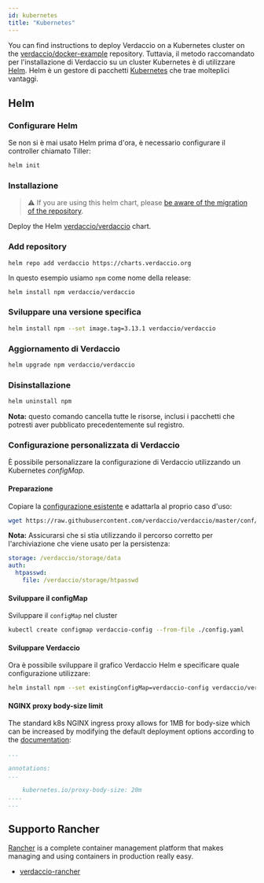 ```yaml
---
id: kubernetes
title: "Kubernetes"
---
```


 You can find instructions to deploy Verdaccio on a Kubernetes cluster on the [verdaccio/docker-example](https://github.com/verdaccio/verdaccio/tree/5.x/docker-examples/kubernetes-example) repository. Tuttavia, il metodo raccomandato per l'installazione di Verdaccio su un cluster Kubernetes è di utilizzare [Helm](https://helm.sh). Helm è un gestore di pacchetti [Kubernetes](https://kubernetes.io) che trae molteplici vantaggi.

## Helm

### Configurare Helm

Se non si è mai usato Helm prima d'ora, è necessario configurare il controller chiamato Tiller:

```bash
helm init
```

### Installazione

> ⚠️ If you are using this helm chart, please [be aware of the migration of the repository](https://github.com/verdaccio/verdaccio/issues/1767).

Deploy the Helm [verdaccio/verdaccio](https://github.com/verdaccio/charts) chart.

### Add repository

    helm repo add verdaccio https://charts.verdaccio.org
    

In questo esempio usiamo `npm` come nome della release:

```bash
helm install npm verdaccio/verdaccio
```

### Sviluppare una versione specifica

```bash
helm install npm --set image.tag=3.13.1 verdaccio/verdaccio
```

### Aggiornamento di Verdaccio

```bash
helm upgrade npm verdaccio/verdaccio
```

### Disinstallazione

```bash
helm uninstall npm
```

**Nota:** questo comando cancella tutte le risorse, inclusi i pacchetti che potresti aver pubblicato precedentemente sul registro.

### Configurazione personalizzata di Verdaccio

È possibile personalizzare la configurazione di Verdaccio utilizzando un Kubernetes *configMap*.

#### Preparazione

Copiare la [configurazione esistente](https://github.com/verdaccio/verdaccio/blob/master/conf/docker.yaml) e adattarla al proprio caso d'uso:

```bash
wget https://raw.githubusercontent.com/verdaccio/verdaccio/master/conf/docker.yaml -O config.yaml
```

**Nota:** Assicurarsi che si stia utilizzando il percorso corretto per l'archiviazione che viene usato per la persistenza:

```yaml
storage: /verdaccio/storage/data
auth:
  htpasswd:
    file: /verdaccio/storage/htpasswd
```

#### Sviluppare il configMap

Sviluppare il `configMap` nel cluster

```bash
kubectl create configmap verdaccio-config --from-file ./config.yaml
```

#### Sviluppare Verdaccio

Ora è possibile sviluppare il grafico Verdaccio Helm e specificare quale configurazione utilizzare:

```bash
helm install npm --set existingConfigMap=verdaccio-config verdaccio/verdaccio
```

#### NGINX proxy body-size limit

The standard k8s NGINX ingress proxy allows for 1MB for body-size which can be increased by modifying the default deployment options according to the [documentation](https://kubernetes.github.io/ingress-nginx/user-guide/nginx-configuration/annotations/#custom-max-body-size):

```yaml
...

annotations:
...

    kubernetes.io/proxy-body-size: 20m
....    
...

```

## Supporto Rancher

[Rancher](http://rancher.com/) is a complete container management platform that makes managing and using containers in production really easy.

* [verdaccio-rancher](https://github.com/lgaticaq/verdaccio-rancher)